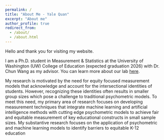 ```yaml
---
permalink: /
title: "About Me - Yale Quan"
excerpt: "About me"
author_profile: true
redirect_from: 
  - /about/
  - /about.html
---
```


Hello and thank you for visiting my website.

I am a Ph.D. student in Measurement & Statistics at the University of Washington (UW) College of Education (expected graduation 2026) with Dr. Chun Wang as my advisor. You can learn more about our lab [here](https://sites.uw.edu/pmetrics/). 

My research is motivated by the need for equity focused measurement models that acknowledge and account for the intersectional identities of students. However, recognizing these identities often results in smaller group sizes which pose a challenge to traditional psychometric models. To meet this need, my primary area of research focuses on developing measurement techniques that integrate machine learning and artificial intelligence methods with cutting edge psychometric models to achieve fair and equitable measurement of key educational constructs in small sample sizes. My substantive research focuses on the application of psychometric and machine learning models to identify barriers to equitable K-12 education



